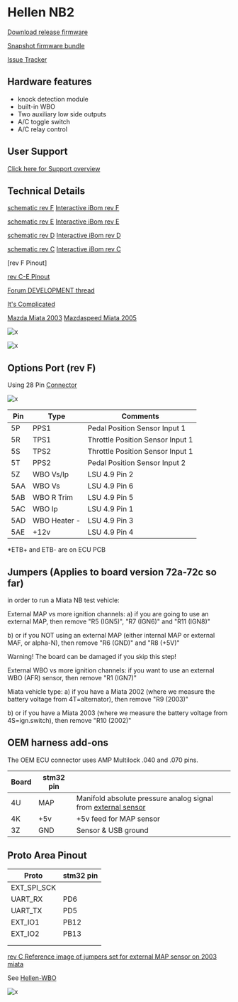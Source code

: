 # Hellen NB2

[Download release firmware](https://github.com/rusefi/rusefi/releases/latest/download/rusefi_bundle_hellen72.zip)

[Snapshot firmware bundle](https://rusefi.com/build_server/rusefi_bundle_hellen72.zip)

[Issue Tracker](https://github.com/rusefi/hellen-NB2-issues)

## Hardware features

* knock detection module
* built-in WBO
* Two auxiliary low side outputs
* A/C toggle switch
* A/C relay control

## User Support

[Click here for Support overview](Support)

## Technical Details

[schematic rev F](Hardware/Hellen/hellen72_NB2-f-schematic.pdf)
[Interactive iBom rev F](https://rusefi.com/docs/ibom/hellen72_NB2-f-ibom.html)

[schematic rev E](Hardware/Hellen/hellen72_NB2-e-schematic.pdf)
[Interactive iBom rev E](https://rusefi.com/docs/ibom/hellen72_NB2-e-ibom.html)

[schematic rev D](Hardware/Hellen/hellen72-d-schematic.pdf)
[Interactive iBom rev D](https://rusefi.com/docs/ibom/hellen72-d-ibom.html)

[schematic rev C](Hardware/Hellen/hellen72-c-schematic.pdf)
[Interactive iBom rev C](https://rusefi.com/docs/ibom/hellen72-c-ibom.html)

[rev F Pinout]

[rev C-E Pinout](https://rusefi.com/docs/pinouts/hellen/helen72/)

[Forum DEVELOPMENT thread](https://rusefi.com/forum/viewtopic.php?f=4&t=1947)

[It's Complicated](It's-complicated)

[Mazda Miata 2003](Mazda-Miata-2003) [Mazdaspeed Miata 2005](Mazdaspeed-Miata-2005)

![x](Hardware/Hellen/hellen72-c-as-received.jpg)

![x](Hardware/Hellen/hellen72a.jpg)

## Options Port (rev F)

Using 28 Pin [Connector](https://www.bmotorsports.com/shop/product_info.php/products_id/5655?osCsid=cs48b6aap1pgdvt9vgn1889sq0)

![x](https://user-images.githubusercontent.com/5051341/176225958-4747f49b-c707-49f7-b354-43b6f9bad201.png)

| Pin | Type | Comments |
|---|---|---|
| 5P | PPS1 | Pedal Position Sensor Input 1 |
| 5R | TPS1 | Throttle Position Sensor Input 1 |
| 5S | TPS2 | Throttle Position Sensor Input 1 |
| 5T | PPS2 | Pedal Position Sensor Input 2 |
| 5Z | WBO Vs/Ip | LSU 4.9 Pin 2 |
| 5AA | WBO Vs | LSU 4.9 Pin 6 |
| 5AB | WBO R Trim | LSU 4.9 Pin 5 |
| 5AC | WBO Ip | LSU 4.9 Pin 1 |
| 5AD | WBO Heater - | LSU 4.9 Pin 3 |
| 5AE | +12v | LSU 4.9 Pin 4 |

*ETB+ and ETB- are on ECU PCB

## Jumpers (Applies to board version 72a-72c so far)

 in order to run a Miata NB test vehicle:

External MAP vs more ignition channels:
a) if you are going to use an external MAP, then remove "R5 (IGN5)", "R7 (IGN6)" and "R11 (IGN8)"

b) or if you NOT using an external MAP (either internal MAP or external MAF, or alpha-N), then remove "R6 (GND)" and "R8 (+5V)"

Warning! The board can be damaged if you skip this step!

External WBO vs more ignition channels:
if you want to use an external WBO (AFR) sensor, then remove "R1 (IGN7)"

Miata vehicle type:
a) if you have a Miata 2002 (where we measure the battery voltage from 4T=alternator), then remove "R9 (2003)"

b) or if you have a Miata 2003 (where we measure the battery voltage from 4S=ign.switch), then remove "R10 (2002)"

## OEM harness add-ons  

The OEM ECU connector uses AMP Multilock .040 and .070 pins.

| Board   | stm32 pin  |   |
|-----|---|---|
| 4U  | MAP| Manifold absolute pressure analog signal from [external sensor](GM-map-sensor) |
| 4K  | +5v | +5v feed for MAP sensor |
| 3Z | GND | Sensor & USB ground |

## Proto Area Pinout

|Proto   | stm32 pin  |
|-----|---|
| EXT_SPI_SCK    |   |
| UART_RX    | PD6  |
| UART_TX    | PD5  |
| EXT_IO1    | PB12  |
| EXT_IO2    |  PB13 |
|     |   |
|     |   |

[rev C Reference image of jumpers set for external MAP sensor on 2003 miata](https://rusefi.com/forum/download/file.php?id=7570)

See [Hellen-WBO](Hellen-WBO)

![x](Hardware/Hellen/hellen72-c-connector-cover.jpg)
